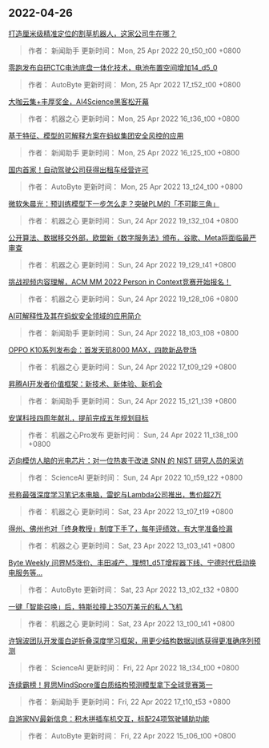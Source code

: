 
## 2022-04-26

 [打造厘米级精准定位的割草机器人，这家公司牛在哪？](https://www.jiqizhixin.com/articles/2022-04-25-5)

> 作者： 新闻助手  更新时间： Mon, 25 Apr 2022 20_t50_t00 +0800

 [零跑发布自研CTC电池底盘一体化技术，电池布置空间增加14_d5_0](https://www.jiqizhixin.com/articles/2022-04-25-4)

> 作者： AutoByte  更新时间： Mon, 25 Apr 2022 17_t52_t00 +0800

 [大咖云集+丰厚奖金，AI4Science黑客松开幕](https://www.jiqizhixin.com/articles/2022-04-25-3)

> 作者： 机器之心  更新时间： Mon, 25 Apr 2022 16_t36_t00 +0800

 [基于特征、模型的可解释方案在蚂蚁集团安全风控的应用](https://www.jiqizhixin.com/articles/2022-04-25-2)

> 作者： 新闻助手  更新时间： Mon, 25 Apr 2022 16_t25_t00 +0800

 [国内首家！自动驾驶公司获得出租车经营许可](https://www.jiqizhixin.com/articles/2022-04-25)

> 作者： AutoByte  更新时间： Mon, 25 Apr 2022 13_t24_t00 +0800

 [微软朱晨光：预训练模型下一步怎么走？突破PLM的「不可能三角」](https://www.jiqizhixin.com/articles/2022-04-24-9)

> 作者： 机器之心  更新时间： Sun, 24 Apr 2022 19_t32_t04 +0800

 [公开算法、数据移交外部，欧盟新《数字服务法》颁布，谷歌、Meta将面临最严审查](https://www.jiqizhixin.com/articles/2022-04-24-4)

> 作者： 机器之心  更新时间： Sun, 24 Apr 2022 19_t29_t41 +0800

 [挑战视频内容理解，ACM MM 2022 Person in Context竞赛开始报名！](https://www.jiqizhixin.com/articles/2022-04-24-5)

> 作者： 机器之心  更新时间： Sun, 24 Apr 2022 19_t28_t06 +0800

 [AI可解释性及其在蚂蚁安全领域的应用简介](https://www.jiqizhixin.com/articles/2022-04-24-8)

> 作者： 新闻助手  更新时间： Sun, 24 Apr 2022 18_t03_t08 +0800

 [OPPO K10系列发布会：首发天玑8000 MAX，四款新品登场](https://www.jiqizhixin.com/articles/2022-04-24-7)

> 作者： 机器之心  更新时间： Sun, 24 Apr 2022 17_t09_t29 +0800

 [昇腾AI开发者价值框架：新技术、新体验、新机会](https://www.jiqizhixin.com/articles/2022-04-24-6)

> 作者： 新闻助手  更新时间： Sun, 24 Apr 2022 15_t21_t39 +0800

 [安谋科技四周年献礼，提前完成五年规划目标](https://www.jiqizhixin.com/articles/2022-04-24-3)

> 作者： 机器之心Pro发布  更新时间： Sun, 24 Apr 2022 11_t38_t00 +0800

 [迈向模仿人脑的光电芯片：对一位热衷于改进 SNN 的 NIST 研究人员的采访](https://www.jiqizhixin.com/articles/2022-04-24-2)

> 作者： ScienceAI  更新时间： Sun, 24 Apr 2022 10_t59_t22 +0800

 [号称最强深度学习笔记本电脑，雷蛇与Lambda公司推出，售价超2万](https://www.jiqizhixin.com/articles/2022-04-23-4)

> 作者： 机器之心  更新时间： Sat, 23 Apr 2022 13_t07_t19 +0800

 [得州、佛州也对「终身教授」制度下手了，每年评绩效，有大学准备捡漏](https://www.jiqizhixin.com/articles/2022-04-23-3)

> 作者： 机器之心  更新时间： Sat, 23 Apr 2022 13_t03_t41 +0800

 [Byte Weekly   问界M5涨价、丰田减产、理想1_d5T增程器下线、宁德时代启动换电服务等…](https://www.jiqizhixin.com/articles/2022-04-23-2)

> 作者： AutoByte  更新时间： Sat, 23 Apr 2022 13_t02_t32 +0800

 [一键「智能召唤」后，特斯拉撞上350万美元的私人飞机](https://www.jiqizhixin.com/articles/2022-04-23)

> 作者： 机器之心  更新时间： Sat, 23 Apr 2022 13_t00_t41 +0800

 [许锦波团队开发蛋白逆折叠深度学习框架，用更少结构数据训练获得更准确序列预测](https://www.jiqizhixin.com/articles/2022-04-22-7)

> 作者： ScienceAI  更新时间： Fri, 22 Apr 2022 18_t34_t00 +0800

 [连续霸榜！昇思MindSpore蛋白质结构预测模型拿下全球竞赛第一](https://www.jiqizhixin.com/articles/2022-04-22-6)

> 作者： 新闻助手  更新时间： Fri, 22 Apr 2022 17_t10_t53 +0800

 [自游家NV最新信息：积木拼插车机交互，标配24项驾驶辅助功能](https://www.jiqizhixin.com/articles/2022-04-22-5)

> 作者： AutoByte  更新时间： Fri, 22 Apr 2022 15_t06_t00 +0800
